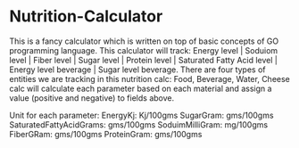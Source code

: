 # Nutrition-Calculator

This is a fancy calculator which is written on top of basic concepts of GO programming language.
This calculator will track: Energy level | Soduiom level | Fiber level | Sugar level | Protein level | Saturated Fatty Acid level | Energy level beverage | Sugar level beverage.
There are four types of entities we are tracking in this nutrition calc: Food, Beverage, Water, Cheese
calc will calculate each parameter based on each material and assign a value (positive and negative) to fields above.

Unit for each parameter:
EnergyKj: Kj/100gms
SugarGram: gms/100gms
SaturatedFattyAcidGrams: gms/100gms
SoduimMilliGram: mg/100gms
FiberGRam: gms/100gms
ProteinGram: gms/100gms 
